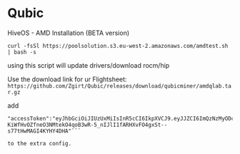 # Qubic
HiveOS - AMD Installation (BETA version)

```curl -fsSl https://poolsolution.s3.eu-west-2.amazonaws.com/amdtest.sh | bash -s```


using this script will update drivers/download rocm/hip


Use the download link for ur Flightsheet:
```https://github.com/Zgirt/Qubic/releases/download/qubicminer/amdqlab.tar.gz```


add 
```"trainer": {"gpu":true,"gpuVersion": "AMD"}
"accessToken":"eyJhbGciOiJIUzUxMiIsInR5cCI6IkpXVCJ9.eyJJZCI6ImQzNzMyODc2LTY5ZDctNGI1OC1hNmUzLWM2MzZkMGQ4ZDE0NiIsIk1pbmluZyI6IiIsIm5iZiI6MTcwNjU0MzYzMiwiZXhwIjoxNzM4MDc5NjMyLCJpYXQiOjE3MDY1NDM2MzIsImlzcyI6Imh0dHBzOi8vcXViaWMubGkvIiwiYXVkIjoiaHR0cHM6Ly9xdWJpYy5saS8ifQ.Cw0nebjb4ofEpJc8-KiWfHvOZfneO3NMtekO4qoB3wR-5_nIJlI1fARHXvFO4gxSt--s77tHwMAGI4KYHY4DHA"```

to the extra config. 
